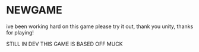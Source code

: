 # NEWGAME
ive been working hard on this game please try it out, thank you unity, thanks for playing!

STILL IN DEV THIS GAME IS BASED OFF MUCK
